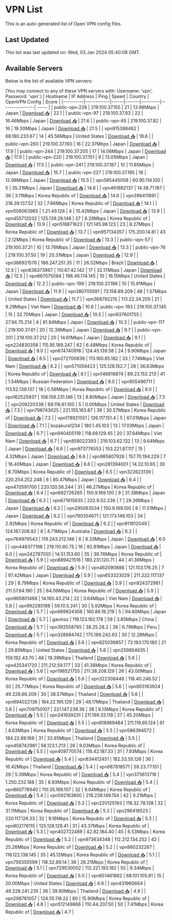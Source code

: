 # VPN List

This is an auto-generated list of Open VPN config files.

## Last Updated

This list was last updated on: Wed, 03 Jan 2024 05:40:08 GMT.

## Available Servers

Below is the list of available VPN servers:

(You may connect to any of these VPN servers with: Username: 'vpn', Password: 'vpn'.)
| Hostname | IP Address | Ping | Speed | Country | OpenVPN Config | Score |
|----------|------------|------|-------|---------|----------------| ----- |
| public-vpn-226 | 219.100.37.155 | 21 | 13.98Mbps | Japan | [Download 📥](./configs/server_0_JP.ovpn) | 22.1 |
| public-vpn-97 | 219.100.37.83 | 22 | 16.46Mbps | Japan | [Download 📥](./configs/server_1_JP.ovpn) | 21.6 |
| public-vpn-65 | 219.100.37.82 | 16 | 19.30Mbps | Japan | [Download 📥](./configs/server_2_JP.ovpn) | 21.5 |
| vpn915388462 | 68.190.233.67 | 14 | 45.56Mbps | United States | [Download 📥](./configs/server_3_US.ovpn) | 18.6 |
| public-vpn-260 | 219.100.37.160 | 16 | 22.37Mbps | Japan | [Download 📥](./configs/server_4_JP.ovpn) | 17.9 |
| public-vpn-244 | 219.100.37.205 | 17 | 14.06Mbps | Japan | [Download 📥](./configs/server_5_JP.ovpn) | 17.9 |
| public-vpn-220 | 219.100.37.151 | 9 | 13.05Mbps | Japan | [Download 📥](./configs/server_6_JP.ovpn) | 17.5 |
| public-vpn-241 | 219.100.37.187 | 10 | 11.85Mbps | Japan | [Download 📥](./configs/server_7_JP.ovpn) | 15.7 |
| public-vpn-227 | 219.100.37.185 | 18 | 12.98Mbps | Japan | [Download 📥](./configs/server_8_JP.ovpn) | 15.5 |
| vpn585445058 | 60.95.114.100 | 5 | 35.31Mbps | Japan | [Download 📥](./configs/server_9_JP.ovpn) | 14.6 |
| vpn461892137 | 14.38.71.167 | 36 | 3.11Mbps | Korea Republic of | [Download 📥](./configs/server_10_KR.ovpn) | 14.6 |
| vpn396411891 | 218.39.137.52 | 32 | 7.96Mbps | Korea Republic of | [Download 📥](./configs/server_11_KR.ovpn) | 14.1 |
| vpn508063965 | 1.21.49.128 | 4 | 15.42Mbps | Japan | [Download 📥](./configs/server_12_JP.ovpn) | 13.9 |
| vpn455712032 | 125.139.28.148 | 27 | 6.29Mbps | Korea Republic of | [Download 📥](./configs/server_13_KR.ovpn) | 13.9 |
| vpn518871623 | 121.145.98.123 | 23 | 8.27Mbps | Korea Republic of | [Download 📥](./configs/server_14_KR.ovpn) | 13.7 |
| vpn957134357 | 175.200.14.81 | 43 | 2.12Mbps | Korea Republic of | [Download 📥](./configs/server_15_KR.ovpn) | 13.3 |
| public-vpn-57 | 219.100.37.21 | 10 | 13.76Mbps | Japan | [Download 📥](./configs/server_16_JP.ovpn) | 13.3 |
| public-vpn-76 | 219.100.37.50 | 19 | 20.31Mbps | Japan | [Download 📥](./configs/server_17_JP.ovpn) | 12.9 |
| vpn386921576 | 186.247.251.35 | 11 | 26.52Mbps | Brazil | [Download 📥](./configs/server_18_BR.ovpn) | 12.5 |
| vpn636373967 | 110.67.42.142 | 17 | 32.17Mbps | Japan | [Download 📥](./configs/server_19_JP.ovpn) | 12.5 |
| vpn867075084 | 198.46.174.145 | 10 | 16.15Mbps | United States | [Download 📥](./configs/server_20_US.ovpn) | 12.2 |
| public-vpn-199 | 219.100.37.196 | 10 | 15.91Mbps | Japan | [Download 📥](./configs/server_21_JP.ovpn) | 11.9 |
| vpn380705591 | 73.158.89.209 | 48 | 1.57Mbps | United States | [Download 📥](./configs/server_22_US.ovpn) | 11.7 |
| vpn368792215 | 113.22.34.205 | 21 | 9.29Mbps | Viet Nam | [Download 📥](./configs/server_23_VN.ovpn) | 10.6 |
| public-vpn-193 | 219.100.37.145 | 15 | 32.70Mbps | Japan | [Download 📥](./configs/server_24_JP.ovpn) | 10.5 |
| vpn937601755 | 27.94.75.214 | 4 | 81.94Mbps | Japan | [Download 📥](./configs/server_25_JP.ovpn) | 10.3 |
| public-vpn-117 | 219.100.37.61 | 20 | 12.39Mbps | Japan | [Download 📥](./configs/server_26_JP.ovpn) | 9.7 |
| public-vpn-201 | 219.100.37.212 | 20 | 14.61Mbps | Japan | [Download 📥](./configs/server_27_JP.ovpn) | 9.1 |
| vpn224830358 | 115.95.189.247 | 62 | 6.48Mbps | Korea Republic of | [Download 📥](./configs/server_28_KR.ovpn) | 9.0 |
| vpn674740918 | 124.45.139.58 | 24 | 9.90Mbps | Japan | [Download 📥](./configs/server_29_JP.ovpn) | 8.5 |
| vpn272700638 | 113.160.85.182 | 33 | 7.74Mbps | Viet Nam | [Download 📥](./configs/server_30_VN.ovpn) | 8.2 |
| vpn571059423 | 125.128.152.7 | 28 | 36.63Mbps | Korea Republic of | [Download 📥](./configs/server_31_KR.ovpn) | 8.1 |
| vpn148818874 | 89.23.152.213 | 41 | 1.54Mbps | Russian Federation | [Download 📥](./configs/server_32_RU.ovpn) | 8.0 |
| vpn955496711 | 113.52.139.137 | 18 | 0.56Mbps | Korea Republic of | [Download 📥](./configs/server_33_KR.ovpn) | 8.0 |
| vpn162525937 | 106.159.231.146 | 13 | 8.80Mbps | Japan | [Download 📥](./configs/server_34_JP.ovpn) | 7.3 |
| vpn209220338 | 69.116.61.100 | 5 | 0.00Mbps | United States | [Download 📥](./configs/server_35_US.ovpn) | 7.3 |
| vpn798743025 | 221.155.163.87 | 39 | 30.57Mbps | Korea Republic of | [Download 📥](./configs/server_36_KR.ovpn) | 7.2 |
| vpn178921551 | 126.117.151.4 | 5 | 67.01Mbps | Japan | [Download 📥](./configs/server_37_JP.ovpn) | 7.1 |
| kozakura1234 | 180.1.45.103 | 13 | 17.03Mbps | Japan | [Download 📥](./configs/server_38_JP.ovpn) | 6.7 |
| vpn940405119 | 118.69.129.45 | 20 | 37.64Mbps | Viet Nam | [Download 📥](./configs/server_39_VN.ovpn) | 6.7 |
| vpn858022393 | 219.103.62.132 | 13 | 9.64Mbps | Japan | [Download 📥](./configs/server_40_JP.ovpn) | 6.6 |
| vpn973776553 | 153.221.87.117 | 15 | 4.32Mbps | Japan | [Download 📥](./configs/server_41_JP.ovpn) | 6.6 |
| vpn985807926 | 157.70.194.229 | 7 | 16.40Mbps | Japan | [Download 📥](./configs/server_42_JP.ovpn) | 6.6 |
| vpn281394001 | 14.32.10.65 | 30 | 8.70Mbps | Korea Republic of | [Download 📥](./configs/server_43_KR.ovpn) | 6.5 |
| vpn322623139 | 220.254.252.248 | 6 | 80.47Mbps | Japan | [Download 📥](./configs/server_44_JP.ovpn) | 6.4 |
| vpn470591700 | 220.120.56.244 | 31 | 46.27Mbps | Korea Republic of | [Download 📥](./configs/server_45_KR.ovpn) | 6.4 |
| vpn682726265 | 150.9.169.100 | 9 | 31.38Mbps | Japan | [Download 📥](./configs/server_46_JP.ovpn) | 6.3 |
| vpn671615635 | 222.9.52.236 | 7 | 29.26Mbps | Japan | [Download 📥](./configs/server_47_JP.ovpn) | 6.3 |
| vpn295063534 | 150.9.169.100 | 8 | 11.51Mbps | Japan | [Download 📥](./configs/server_48_JP.ovpn) | 6.2 |
| vpn790354671 | 121.173.146.103 | 34 | 2.92Mbps | Korea Republic of | [Download 📥](./configs/server_49_KR.ovpn) | 6.2 |
| vpn911912049 | 124.187.208.82 | 8 | 4.71Mbps | Australia | [Download 📥](./configs/server_50_AU.ovpn) | 6.2 |
| vpn764979543 | 119.243.212.146 | 6 | 8.33Mbps | Japan | [Download 📥](./configs/server_51_JP.ovpn) | 6.0 |
| vpn448377198 | 218.110.60.75 | 16 | 92.81Mbps | Japan | [Download 📥](./configs/server_52_JP.ovpn) | 6.0 |
| vpn342787055 | 14.51.153.60 | 35 | 39.76Mbps | Korea Republic of | [Download 📥](./configs/server_53_KR.ovpn) | 5.9 |
| vpn889421516 | 180.231.120.71 | 44 | 41.36Mbps | Korea Republic of | [Download 📥](./configs/server_54_KR.ovpn) | 5.9 |
| vpn462090888 | 121.103.176.25 | 7 | 97.42Mbps | Japan | [Download 📥](./configs/server_55_JP.ovpn) | 5.9 |
| vpn653323029 | 211.222.117.137 | 29 | 8.79Mbps | Korea Republic of | [Download 📥](./configs/server_56_KR.ovpn) | 5.9 |
| vpn924372981 | 211.57.64.190 | 25 | 64.06Mbps | Korea Republic of | [Download 📥](./configs/server_57_KR.ovpn) | 5.9 |
| vpn965801468 | 14.160.43.214 | 22 | 3.64Mbps | Viet Nam | [Download 📥](./configs/server_58_VN.ovpn) | 5.8 |
| vpn692285198 | 59.10.5.241 | 30 | 5.92Mbps | Korea Republic of | [Download 📥](./configs/server_59_KR.ovpn) | 5.7 |
| vpn689824306 | 160.86.18.219 | 5 | 94.60Mbps | Japan | [Download 📥](./configs/server_60_JP.ovpn) | 5.7 |
| gavinsz | 119.123.192.178 | 59 | 3.85Mbps | China | [Download 📥](./configs/server_61_CN.ovpn) | 5.7 |
| vpn392558785 | 38.25.28.2 | 38 | 6.79Mbps | Peru | [Download 📥](./configs/server_62_PE.ovpn) | 5.7 |
| vpn328884742 | 175.199.242.63 | 30 | 12.28Mbps | Korea Republic of | [Download 📥](./configs/server_63_KR.ovpn) | 5.6 |
| vpn825039857 | 72.193.170.180 | 21 | 29.85Mbps | United States | [Download 📥](./configs/server_64_US.ovpn) | 5.6 |
| vpn259854635 | 159.192.43.70 | 48 | 19.39Mbps | Thailand | [Download 📥](./configs/server_65_TH.ovpn) | 5.6 |
| vpn425341720 | 211.212.59.177 | 33 | 41.38Mbps | Korea Republic of | [Download 📥](./configs/server_66_KR.ovpn) | 5.6 |
| vpn198521755 | 211.38.208.129 | 26 | 43.00Mbps | Korea Republic of | [Download 📥](./configs/server_67_KR.ovpn) | 5.6 |
| vpn322308448 | 118.40.246.52 | 30 | 25.77Mbps | Korea Republic of | [Download 📥](./configs/server_68_KR.ovpn) | 5.6 |
| vpn903163924 | 49.228.66.209 | 30 | 38.57Mbps | Thailand | [Download 📥](./configs/server_69_TH.ovpn) | 5.6 |
| vpn994022138 | 184.22.195.129 | 29 | 48.17Mbps | Thailand | [Download 📥](./configs/server_70_TH.ovpn) | 5.6 |
| vpn709750107 | 221.147.238.36 | 38 | 8.13Mbps | Korea Republic of | [Download 📥](./configs/server_71_KR.ovpn) | 5.5 |
| vpn341939231 | 211.199.33.118 | 27 | 45.20Mbps | Korea Republic of | [Download 📥](./configs/server_72_KR.ovpn) | 5.5 |
| vpn818989484 | 211.119.65.124 | 61 | 4.63Mbps | Korea Republic of | [Download 📥](./configs/server_73_KR.ovpn) | 5.5 |
| vpn586394572 | 184.22.89.169 | 31 | 33.95Mbps | Thailand | [Download 📥](./configs/server_74_TH.ovpn) | 5.5 |
| vpn458742981 | 58.123.1.213 | 28 | 9.03Mbps | Korea Republic of | [Download 📥](./configs/server_75_KR.ovpn) | 5.5 |
| vpn409770574 | 118.42.187.33 | 31 | 7.93Mbps | Korea Republic of | [Download 📥](./configs/server_76_KR.ovpn) | 5.4 |
| vpn834412451 | 182.53.55.126 | 36 | 16.42Mbps | Thailand | [Download 📥](./configs/server_77_TH.ovpn) | 5.4 |
| vpn687818571 | 59.23.77.151 | 29 | 5.39Mbps | Korea Republic of | [Download 📥](./configs/server_78_KR.ovpn) | 5.4 |
| vpn373613716 | 1.250.232.188 | 35 | 8.93Mbps | Korea Republic of | [Download 📥](./configs/server_79_KR.ovpn) | 5.4 |
| vpn860778940 | 110.35.169.107 | 32 | 9.64Mbps | Korea Republic of | [Download 📥](./configs/server_80_KR.ovpn) | 5.4 |
| vpn592163800 | 218.239.149.154 | 42 | 9.21Mbps | Korea Republic of | [Download 📥](./configs/server_81_KR.ovpn) | 5.3 |
| vpn220125193 | 118.32.78.138 | 32 | 31.11Mbps | Korea Republic of | [Download 📥](./configs/server_82_KR.ovpn) | 5.3 |
| vpn296418523 | 220.117.126.33 | 32 | 9.16Mbps | Korea Republic of | [Download 📥](./configs/server_83_KR.ovpn) | 5.3 |
| vpn802176115 | 125.128.129.41 | 31 | 43.37Mbps | Korea Republic of | [Download 📥](./configs/server_84_KR.ovpn) | 5.3 |
| vpn402722489 | 42.82.184.40 | 45 | 6.53Mbps | Korea Republic of | [Download 📥](./configs/server_85_KR.ovpn) | 5.2 |
| vpn973634348 | 112.212.134.252 | 42 | 25.26Mbps | Korea Republic of | [Download 📥](./configs/server_86_KR.ovpn) | 5.2 |
| vpn860232267 | 116.122.138.145 | 35 | 45.12Mbps | Korea Republic of | [Download 📥](./configs/server_87_KR.ovpn) | 5.1 |
| vpn759355599 | 118.32.69.14 | 36 | 26.21Mbps | Korea Republic of | [Download 📥](./configs/server_88_KR.ovpn) | 5.1 |
| vpn729530002 | 112.221.193.182 | 55 | 9.34Mbps | Korea Republic of | [Download 📥](./configs/server_89_KR.ovpn) | 5.0 |
| vpn851461882 | 68.101.105.81 | 15 | 20.00Mbps | United States | [Download 📥](./configs/server_90_US.ovpn) | 4.9 |
| vpn431960664 | 49.228.241.235 | 38 | 39.90Mbps | Thailand | [Download 📥](./configs/server_91_TH.ovpn) | 4.9 |
| vpn298781057 | 124.55.118.22 | 80 | 15.90Mbps | Korea Republic of | [Download 📥](./configs/server_92_KR.ovpn) | 4.8 |
| vpn512149666 | 110.44.207.50 | 50 | 7.41Mbps | Korea Republic of | [Download 📥](./configs/server_93_KR.ovpn) | 4.7 |
